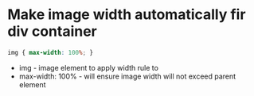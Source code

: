 # Make image width automatically fir div container

```css
img { max-width: 100%; }
```

- img - image element to apply width rule to
- max-width: 100% - will ensure image width will not exceed parent element
